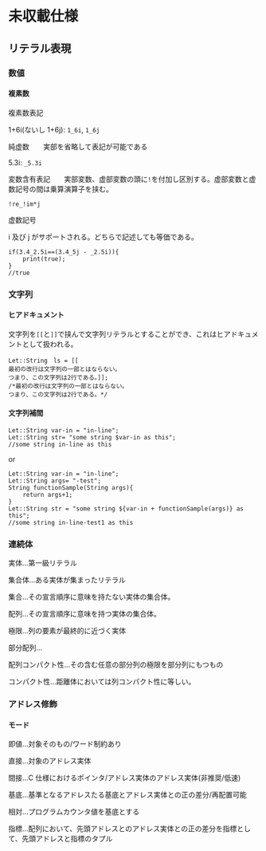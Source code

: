 # 未収載仕様

## リテラル表現

### 数値

#### 複素数

複素数表記

1+6i(ないし 1+6j): `1_6i`, `1_6j`

純虚数　　実部を省略して表記が可能である

5.3i: `_5.3i`

変数含有表記　　実部変数、虚部変数の頭に`!`を付加し区別する。虚部変数と虚数記号の間は乗算演算子を挟む。

`!re_!im*j`

虚数記号

i 及び j がサポートされる。どちらで記述しても等価である。

```FunCobal
if(3.4_2.5i==(3.4_5j - _2.5i)){
    print(true);
}
//true
```

### 文字列

#### ヒアドキュメント

文字列を`[[`と`]]`で挟んで文字列リテラルとすることができ、これはヒアドキュメントとして扱われる。

```FunCobal
Let::String　ls = [[
最初の改行は文字列の一部とはならない。
つまり、この文字列は2行である。]];
/*最初の改行は文字列の一部とはならない。
つまり、この文字列は2行である。*/
```

#### 文字列補間

```FunCobal
Let::String var-in = "in-line";
Let::String str= "some string $var-in as this";
//some string in-line as this
```

or

```FunCobal
Let::String var-in = "in-line";
Let::String args= "-test";
String functionSample(String args){
    return args+1;
}
Let::String str = "some string ${var-in + functionSample(args)} as this";
//some string in-line-test1 as this
```

### 連続体

実体...第一級リテラル

集合体...ある実体が集まったリテラル

集合...その宣言順序に意味を持たない実体の集合体。

配列...その宣言順序に意味を持つ実体の集合体。

極限...列の要素が最終的に近づく実体

部分配列...

配列コンパクト性...その含む任意の部分列の極限を部分列にもつもの

コンパクト性...距離体においては列コンパクト性に等しい。

### アドレス修飾

#### モード

即値...対象そのもの/ワード制約あり

直接...対象のアドレス実体

間接...C 仕様におけるポインタ/アドレス実体のアドレス実体(非推奨/低速)

基底...基準となるアドレスたる基底とアドレス実体との正の差分/再配置可能

相対...プログラムカウンタ値を基底とする

指標...配列において、先頭アドレスとのアドレス実体との正の差分を指標として、先頭アドレスと指標のタプル
